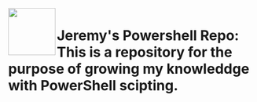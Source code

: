 <img src="icons/powershell.svg" width="96px" height="96px" align="left">

# Jeremy's Powershell Repo: This is a repository for the purpose of growing my knowleddge with PowerShell scipting.
